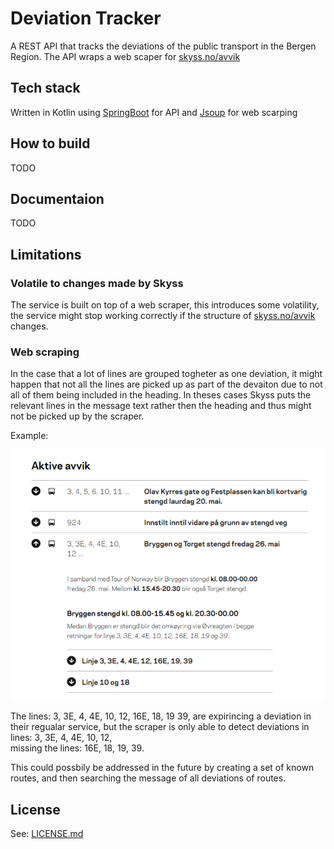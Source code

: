 # Deviation Tracker

A REST API that tracks the deviations of the public transport in the Bergen Region.
The API wraps a web scaper for [skyss.no/avvik](https://www.skyss.no/avvik/)

## Tech stack

Written in Kotlin using [SpringBoot](https://spring.io/projects/spring-boot) for API and [Jsoup](https://github.com/jhy/jsoup) for web scarping


## How to build
TODO

## Documentaion
TODO


## Limitations


### Volatile to changes made by Skyss
The service is built on top of a web scraper, this introduces some volatility, the service might stop working correctly if the structure of [skyss.no/avvik](https://www.skyss.no/avvik/) changes.

### Web scraping
In the case that a lot of lines are grouped togheter as one deviation, it might happen that not all the lines are picked up as part of the devaiton due to not all of them being included in the heading. In theses cases Skyss puts the relevant lines in the message text rather then the heading and thus might not be picked up by the scraper.

Example:

![Screenshot showcasing a list of deviations as of 19.05.2023](pics/deviationExample.png)


The lines: 3, 3E, 4, 4E, 10, 12, 16E, 18, 19 39, are expirincing a deviation in their regualar service, but the scraper is only able to detect deviations in lines: 
3, 3E, 4, 4E, 10, 12,  
missing the lines: 
16E, 18, 19, 39.

This could possbily be addressed in the future by creating a set of known routes, and then searching the message of all deviations of routes.

## License
See: [LICENSE.md](LICENSE.md)
